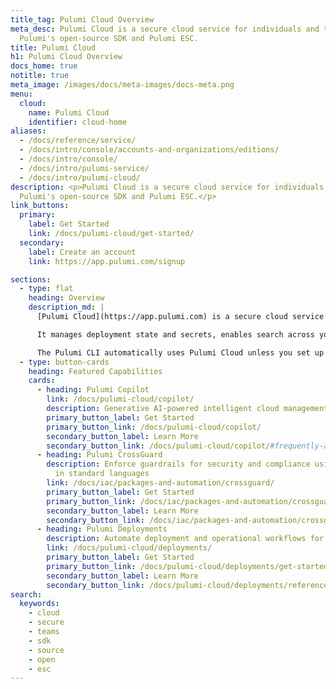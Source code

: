 ```yaml
---
title_tag: Pulumi Cloud Overview
meta_desc: Pulumi Cloud is a secure cloud service for individuals and teams using
  Pulumi's open-source SDK and Pulumi ESC.
title: Pulumi Cloud
h1: Pulumi Cloud Overview
docs_home: true
notitle: true
meta_image: /images/docs/meta-images/docs-meta.png
menu:
  cloud:
    name: Pulumi Cloud
    identifier: cloud-home
aliases:
  - /docs/reference/service/
  - /docs/intro/console/accounts-and-organizations/editions/
  - /docs/intro/console/
  - /docs/intro/pulumi-service/
  - /docs/intro/pulumi-cloud/
description: <p>Pulumi Cloud is a secure cloud service for individuals and teams using
  Pulumi's open-source SDK and Pulumi ESC.</p>
link_buttons:
  primary:
    label: Get Started
    link: /docs/pulumi-cloud/get-started/
  secondary:
    label: Create an account
    link: https://app.pulumi.com/signup

sections:
  - type: flat
    heading: Overview
    description_md: |
      [Pulumi Cloud](https://app.pulumi.com) is a secure cloud service for individuals and teams using Pulumi's open-source SDK and Pulumi Environments, Secrets and Configuration (ESC).

      It manages deployment state and secrets, enables search across your clouds, runs deployments, integrates with CI/CD, and enforces policies and access controls.

      The Pulumi CLI automatically uses Pulumi Cloud unless you set up a [DIY backend](/docs/concepts/state/#using-a-diy-backend).
  - type: button-cards
    heading: Featured Capabilities
    cards:
      - heading: Pulumi Copilot
        link: /docs/pulumi-cloud/copilot/
        description: Generative AI-powered intelligent cloud management
        primary_button_label: Get Started
        primary_button_link: /docs/pulumi-cloud/copilot/
        secondary_button_label: Learn More
        secondary_button_link: /docs/pulumi-cloud/copilot/#frequently-asked-questions
      - heading: Pulumi CrossGuard
        description: Enforce guardrails for security and compliance using policies
          in standard languages
        link: /docs/iac/packages-and-automation/crossguard/
        primary_button_label: Get Started
        primary_button_link: /docs/iac/packages-and-automation/crossguard/get-started/
        secondary_button_label: Learn More
        secondary_button_link: /docs/iac/packages-and-automation/crossguard/core-concepts/
      - heading: Pulumi Deployments
        description: Automate deployment and operational workflows for cloud infrastructure
        link: /docs/pulumi-cloud/deployments/
        primary_button_label: Get Started
        primary_button_link: /docs/pulumi-cloud/deployments/get-started/
        secondary_button_label: Learn More
        secondary_button_link: /docs/pulumi-cloud/deployments/reference/
search:
  keywords:
    - cloud
    - secure
    - teams
    - sdk
    - source
    - open
    - esc
---
```



